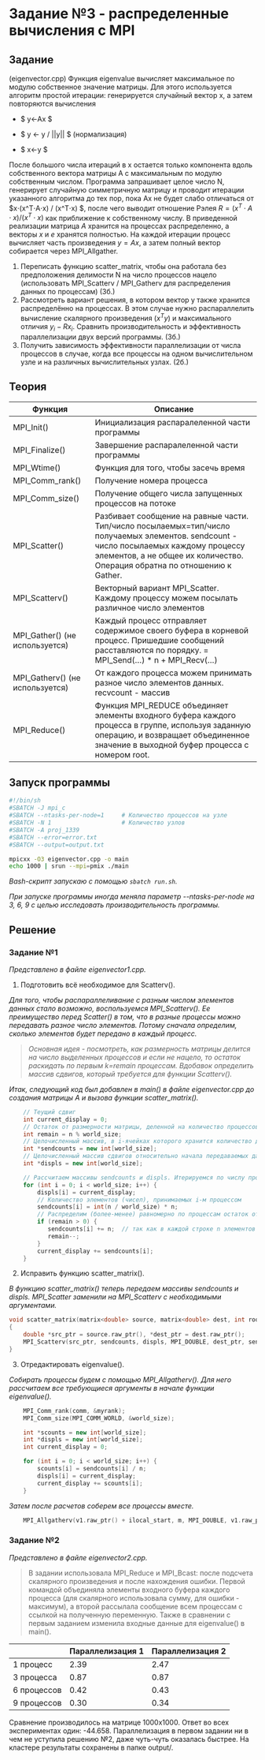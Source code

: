 # Задание №3 - распределенные вычисления с MPI

## Задание

(eigenvector.cpp) Функция eigenvalue вычисляет максимальное по модулю собственное значение матрицы. Для этого используется алгоритм простой итерации: генерируется случайный вектор x, а затем повторяются вычисления

- $ y←Ax $

- $ y ← y / ||y|| $ (нормализация) 

- $ x←y $

После большого числа итераций в x остается только компонента вдоль собственного
вектора матрицы A с максимальным по модулю собственным числом.
Программа запрашивает целое число N, генерирует случайную симметричную матрицу и проводит итерации указанного алгоритма до тех пор, пока Ax не будет слабо отличаться от $x⋅(x^T⋅A⋅x) / (x^T⋅x) $, после чего выводит отношение Рэлея $R = (x^T⋅A⋅x) / (x^T⋅x)$ как приближение к собственному числу.
В приведенной реализации матрица $A$ хранится на процессах распределенно, а векторы $x$ и $e$ хранятся полностью. На каждой итерации процесс вычисляет часть произведения $y = Ax$, а затем полный вектор собирается через MPI_Allgather.
1. Переписать функцию scatter_matrix, чтобы она работала без предположения делимости N на число процессов нацело (использовать MPI_Scatterv / MPI_Gatherv для распределения данных по процессам) (3б.)
2. Рассмотреть вариант решения, в котором вектор y также хранится распределённо на процессах. В этом случае нужно распараллелить вычисление скалярного произведения $(x^T y)$ и максимального отличия $y_i - R x_i$. Сравнить производительность и эффективность параллелизации двух версий программы. (3б.)
3. Получить зависимость эффективности параллелизации от числа процессов в случае, когда все процессы на одном вычислительном узле и на различных вычислительных узлах. (2б.)

## Теория

| Функция | Описание |
| --- | --- |
| MPI_Init() | Инициализация распаралеленной части программы |
| MPI_Finalize() |  Завершение распаралеленной части программы |
| MPI_Wtime() | Функция для того, чтобы засечь время |
| MPI_Comm_rank() | Получение номера процесса |
| MPI_Comm_size() | Получение общего числа запущенных процессов на потоке |
| MPI_Scatter() | Разбивает сообщение на равные части. Тип/число посылаемых=тип/число получаемых элементов. sendcount - число посылаемых каждому процессу элементов, а не общее их количество. Операция обратна по отношению к Gather. |
| MPI_Scatterv() | Векторный вариант MPI_Scatter. Каждому процессу можем посылать различное число элементов |
| MPI_Gather() (не используется) | Каждый процесс отправляет содержимое своего буфера в корневой процесс. Пришедшие сообщений расставляются по порядку. = MPI_Send(…) * n + MPI_Recv(…) |
| MPI_Gatherv() (не используется) | От каждого процесса можем принимать разное число элементов данных. recvcount - массив |
|MPI_Reduce() | Функция MPI_REDUCE объединяет элементы входного буфера каждого процесса в группе, используя заданную операцию, и возвращает объединенное значение в выходной буфер процесса с номером root. |

## Запуск программы

```sh
#!/bin/sh
#SBATCH -J mpi_c
#SBATCH --ntasks-per-node=1     # Количество процессов на узле
#SBATCH -N 1                    # Количество узлов
#SBATCH -A proj_1339
#SBATCH --error=error.txt
#SBATCH --output=output.txt

mpicxx -O3 eigenvector.cpp -o main 
echo 1000 | srun --mpi=pmix ./main
```

_Bash-скрипт запускаю с помощью `sbatch run.sh`._

_При запуске программы иногда меняла параметр --ntasks-per-node на 3, 6, 9 с целью исследовать производительность программы._

## Решение

### Задание №1

_Представлено в файле eigenvector1.cpp._

1. Подготовить всё необходимое для Scatterv().

_Для того, чтобы распараллеливание с разным числом элементов данных стало возможно, воспользуемся MPI_Scatterv(). Ее преимущество перед Scatter() в том, что в разные процессы можно передавать разное число элементов. Потому сначала определим, сколько элементов будет передано в каждый процесс._

>_Основная идея - посмотреть, как размерность матрицы делится на число выделенных процессов и если не нацело, то остаток раскидать по первым k=remain процессам. Вдобавок определить массив сдвигов, который требуется для функции Scatterv()._

_Итак, следующий код был добавлен в main() в файле eigenvector.cpp до создания матрицы А и вызова функции scatter_matrix()._

```cpp
    // Теущий сдвиг
    int current_display = 0;
    // Остаток от размерности матрицы, деленной на количество процессов
    int remain = n % world_size;
    // Целочисленный массив, в i-ячейках которого хранится количество данных, которые пойдут на i-тый процесс
    int *sendcounts = new int[world_size];
    // Целочисленный массив сдвигов относительно начала передаваемых данных
    int *displs = new int[world_size];

    // Рассчитаем массивы sendcounts и displs. Итерируемся по числу процессов
    for (int i = 0; i < world_size; i++) {
        displs[i] = current_display;
        // Количество элементов (чисел), принимаемых i-м процессом 
        sendcounts[i] = int(n / world_size) * n; 
        // Распределим (более-менее) равномерно по процессам остаток от деления
        if (remain > 0) {
           sendcounts[i] += n;  // так как в каждой строке n элементов
           remain--;
        }
        current_display += sendcounts[i];
    }

```

2. Исправить функцию scatter_matrix().

_В функцию scatter_matrix() теперь передаем массивы sendcounts и displs. MPI_Scatter заменили на MPI_Scatterv с необходимыми аргументами._
```cpp
void scatter_matrix(matrix<double> source, matrix<double> dest, int root, int* sendcounts, int* displs, int myrank, MPI_Comm comm)
{
    double *src_ptr = source.raw_ptr(), *dest_ptr = dest.raw_ptr();
    MPI_Scatterv(src_ptr, sendcounts, displs, MPI_DOUBLE, dest_ptr, sendcounts[myrank], MPI_DOUBLE, root, comm);
}
```

3. Отредактировать eigenvalue().

_Собирать процессы будем с помощью MPI_Allgatherv(). Для него рассчитаем все требующиеся аргументы в начале функции eigenvalue()._

```cpp
    MPI_Comm_rank(comm, &myrank);
    MPI_Comm_size(MPI_COMM_WORLD, &world_size);

    int *scounts = new int[world_size];
    int *displs = new int[world_size];
    int current_display = 0;

    for (int i = 0; i < world_size; i++) {
        scounts[i] = sendcounts[i] / n;
        displs[i] = current_display;
        current_display += scounts[i];
    }
```

_Затем после расчетов соберем все процессы вместе._

```cpp
    MPI_Allgatherv(v1.raw_ptr() + ilocal_start, m, MPI_DOUBLE, v1.raw_ptr(), scounts, displs, MPI_DOUBLE, comm);
```

### Задание №2
_Представлено в файле eigenvector2.cpp._

> В задании использовала MPI_Reduce и MPI_Bcast: после подсчета скалярного произведения и после нахождения ошибки. Первой командой объединяла элементы входного буфера каждого процесса (для скалярного использовала сумму, для ошибки - максимум), а второй рассылала сообщение всем процессам с ссылкой на полученную переменную. Также в сравнении с первым заданием изменила входные данные для eigenvalue() в main().


|  | Параллелизация 1 | Параллелизация 2 |
| --- | --- | --- |
| 1 процесс | 2.39 | 2.47 |
| 3 процесса | 0.87 | 0.87 |
| 6 процессов | 0.42 | 0.43 |
| 9 процессов | 0.30 | 0.34 |

Сравнение производилось на матрице 1000х1000. Ответ во всех экспериментах один: -44.658. Параллелизация в первом задании ни в чем не уступила решению №2, даже чуть-чуть оказалась быстрее.  На кластере результаты сохранены в папке output/.